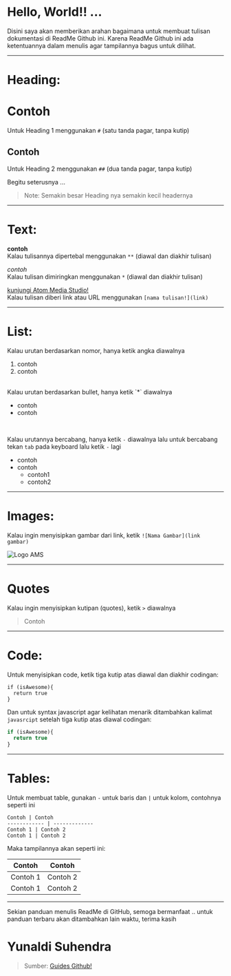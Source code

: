 # Hello, World!! ...
Disini saya akan memberikan arahan bagaimana untuk membuat tulisan dokumentasi di ReadMe Github ini. Karena ReadMe Github ini ada ketentuannya dalam menulis agar tampilannya bagus untuk dilihat.

-----------------------------------------------

# Heading:

# Contoh
Untuk Heading 1 menggunakan `#` (satu tanda pagar, tanpa kutip)

## Contoh
Untuk Heading 2 menggunakan `##` (dua tanda pagar, tanpa kutip)

Begitu seterusnya ...
> Note: Semakin besar Heading nya semakin kecil headernya

-----------------------------------------------

# Text:

**contoh** 
<br>
Kalau tulisannya dipertebal menggunakan `**` (diawal dan diakhir tulisan)

*contoh*
<br>
Kalau tulisan dimiringkan menggunakan `*` (diawal dan diakhir tulisan)

[kunjungi Atom Media Studio!](https://atommediastudio.com)
<br>
Kalau tulisan diberi link atau URL menggunakan `[nama tulisan!](link)`

-----------------------------------------------

# List:

Kalau urutan berdasarkan nomor, hanya ketik angka diawalnya
<br>
1. contoh
2. contoh
<br>
Kalau urutan berdasarkan bullet, hanya ketik `*` diawalnya
<br>

* contoh
* contoh
<br>

Kalau urutannya bercabang, hanya ketik `-` diawalnya lalu untuk bercabang tekan `tab` pada keyboard lalu ketik `-` lagi
<br>

- contoh
- contoh
  - contoh1
  - contoh2

----------------------------------------------

# Images:

Kalau ingin menyisipkan gambar dari link, ketik `![Nama Gambar](link gambar)`

![Logo AMS](https://atommediastudio.com/img/logo.png)

----------------------------------------------

# Quotes

Kalau ingin menyisipkan kutipan (quotes), ketik `>` diawalnya

> Contoh

----------------------------------------------

# Code:

Untuk menyisipkan code, ketik tiga kutip atas diawal dan diakhir codingan:

```
if (isAwesome){
  return true
}
```

Dan untuk syntax javascript agar kelihatan menarik ditambahkan kalimat `javasrcipt` setelah tiga kutip atas diawal codingan:

```javascript
if (isAwesome){
  return true
}
```

----------------------------------------------

# Tables:

Untuk membuat table, gunakan `-` untuk baris dan `|` untuk kolom, contohnya seperti ini

```
Contoh | Contoh
------------ | -------------
Contoh 1 | Contoh 2
Contoh 1 | Contoh 2
```

Maka tampilannya akan seperti ini:

Contoh | Contoh
------------ | -------------
Contoh 1 | Contoh 2
Contoh 1 | Contoh 2

----------------------------------------------

Sekian panduan menulis ReadMe di GitHub, semoga bermanfaat .. untuk panduan terbaru akan ditambahkan lain waktu, terima kasih

# Yunaldi Suhendra

> Sumber: [Guides Github!](https://guides.github.com/features/mastering-markdown/)
